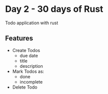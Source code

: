 # Day 2 - 30 days of Rust

Todo application with rust

## Features

- Create Todos
    - due date
    - title
    - description
- Mark Todos as:
    - done
    - incomplete
- Delete Todo
